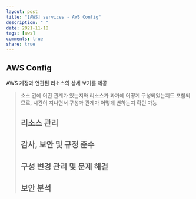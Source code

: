 ```yaml
---
layout: post
title: "[AWS] services - AWS Config"
description: " "
date: 2021-11-18
tags: [aws]
comments: true
share: true
---
```


AWS Config
---
 AWS 계정과 연관된 리소스의 상세 보기를 제공
 > 소스 간에 어떤 관계가 있는지와 리소스가 과거에 어떻게 구성되었는지도 포함되므로, 시간이 지나면서 구성과 관계가 어떻게 변하는지 확인 가능
>
> ## 리소스 관리
> ## 감사, 보안 및 규정 준수
> ## 구성 변경 관리 및 문제 해결
> ## 보안 분석

